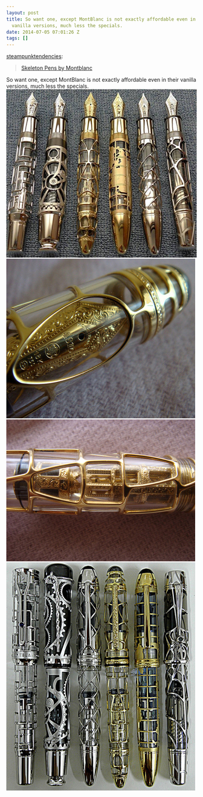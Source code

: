 ```yaml
---
layout: post
title: So want one, except MontBlanc is not exactly affordable even in their
  vanilla versions, much less the specials.
date: 2014-07-05 07:01:26 Z
tags: []
---
```

[steampunktendencies](http://www.steampunktendencies.com/post/90296575089/skeleton-pens-by-montblanc):

> [Skeleton Pens by Montblanc](https://www.flickr.com/photos/steampunktendencies/galleries/72157645422200691/ "www.steampunktendencies.com")

So want one, except MontBlanc is not exactly affordable even in their vanilla versions, much less the specials.
![](/media/2014/07/90830557223_0.jpg)
![](/media/2014/07/90830557223_1.jpg)
![](/media/2014/07/90830557223_2.jpg)
![](/media/2014/07/90830557223_3.jpg)
